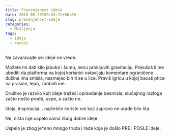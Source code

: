 ```yaml
---
title: Precenjenost ideje
date: 2018-05-23T09:53:22+00:00
slug: precenjenost-ideje
categories:
  - Mišljenja
tags:
  - ideja
  - razvoj
---
```

Ne zavaravajte se: ideje ne vrede.

Možete mi dati kilo jabuka i šumu, neću prokljuviti gravitaciju. Pokušaš li me ubediti da platforma na kojoj korisnici ostavljaju komentare ograničene dužine ima smisla, nasmejao bih ti se u lice. Praviš igricu u kojoj bacaš ptice na prasiće, lepo, zaobiđi me.

Društvo je razvilo kult ideje tražeći opravdanje besmisla; slučajnog razloga zašto nešto prođe, uspe, a zašto ne.

Ideja, inspiracija... najčešće koriste oni koji zapravo ne urade bilo šta.

Ne, ništa nije uspelo samo zbog dobre ideje.

Uspelo je zbog je*eno mnogo truda i rada koje je došlo PRE i POSLE ideje.